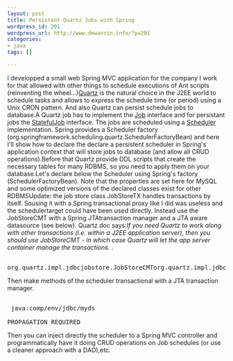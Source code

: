 ```yaml
--- 
layout: post
title: Persistent Quartz Jobs with Spring
wordpress_id: 201
wordpress_url: http://www.dewavrin.info/?p=201
categories: 
- java
tags: []

---
```

I developped a small web Spring MVC application for the company I work for that allowed with other things to schedule executions of Ant scripts (reinventing the wheel...)[Quartz](http://www.opensymphony.com/quartz/) is the natural choice in the J2EE world to schedule tasks and allows to express the schedule time (or period) using a Unix CRON pattern. And also Quartz can persist schedule jobs to database.A Quartz job has to implement the [Job](http://www.opensymphony.com/quartz/api/org/quartz/Job.html) interface and for persistant jobs the [StatefulJob](http://www.opensymphony.com/quartz/api/org/quartz/StatefulJob.html) interface. The jobs are scheduled using a [Scheduler ](http://www.opensymphony.com/quartz/api/org/quartz/Scheduler.html) implementation. Spring provides a Scheduler factory (org.springframework.scheduling.quartz.SchedulerFactoryBean) and here I'll show how to declare the declare a persistent scheduler in Spring's application context that will store jobs to database (and allow all CRUD operations).Before that Quartz provide DDL scripts that create the necessary tables for many RDBMS, so you need to apply them on your database.Let's declare below the Scheduler using Spring's factory (SchedulerFactoryBean). Note that the properties are set here for MySQL and some optimized versions of the declared classes exist for other RDBMSUpdate: the job store class JobStoreTX handles transactions by itself. Sousing it with a Spring transactional proxy like I did was useless and the schedulertarget could have been used directly. Instead use the JobStoreCMT with a Spring JTAtransaction manager and a JTA aware datasource (see below). Quartz doc says:_If you need Quartz to work along with other transactions (i.e. within a J2EE application server), then you should use JobStoreCMT - in which case Quartz will let the app server container manage the transactions._ .<pre lang="xml"><bean id="schedulertarget" class="org.springframework.scheduling.quartz.SchedulerFactoryBean"> <property name="quartzProperties"><props><prop key="org.quartz.jobStore.class">org.quartz.impl.jdbcjobstore.JobStoreCMT</prop><prop key="org.quartz.jobStore.driverDelegateClass">org.quartz.impl.jdbcjobstore.StdJDBCDelegate</prop><prop key="org.quartz.jobStore.tablePrefix">QRTZ_</prop></props></property><property name="dataSource"><ref bean="${datasource}" /></property></bean></pre>Then make methods of the scheduler transactional with a JTA transaction manager.<pre lang="xml"><bean id="dataSource" class="org.springframework.jndi.JndiObjectFactoryBean">     <property name="jndiName">        <value>java:comp/env/jdbc/myds</value>     </property></bean><bean id="transactionManager" class="org.springframework.transaction.jta.JtaTransactionManager"><property name="dataSource" ref="${datasource}" /></bean>   <bean id="scheduler" class="org.springframework.transaction.interceptor.TransactionProxyFactoryBean"><property name="transactionManager" ref="transactionManager" /><property name="target" ref="schedulertarget" /><property name="transactionAttributes"><props><prop key="*">PROPAGATION_REQUIRED</prop></props></property></bean></pre>Then you can inject directly the scheduler to a Spring MVC controller and programmatically have it doing CRUD operations on Job schedules (or use a cleaner approach with a DAO),etc.
